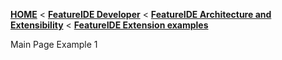 <!-- Breadcrumb -->
[**HOME**](https://github.com/FeatureIDE/FeatureIDE/wiki) < [**FeatureIDE Developer**](https://github.com/FeatureIDE/FeatureIDE/wiki/FeatureIDE-Developer) < [**FeatureIDE Architecture and Extensibility**](https://github.com/FeatureIDE/FeatureIDE/wiki/FeatureIDE-Architecture-and-Extensibility) < [**FeatureIDE Extension examples**](https://github.com/FeatureIDE/FeatureIDE/wiki/FeatureIDE-Extension-examples)

<!-- Introduction -->
Main Page Example 1

<!-- Outline -->

<!-- Content -->